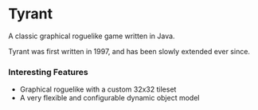 # Tyrant

A classic graphical roguelike game written in Java.

Tyrant was first written in 1997, and has been slowly extended ever since.

### Interesting Features

- Graphical roguelike with a custom 32x32 tileset
- A very flexible and configurable dynamic object model